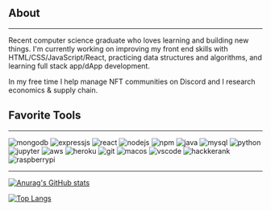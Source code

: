 ## About
---
Recent computer science graduate who loves learning and building new things. I'm currently working on improving my front end skills with HTML/CSS/JavaScript/React, practicing data structures and algorithms, and learning full stack app/dApp development. 

In my free time I help manage NFT communities on Discord and I research economics & supply chain. 

## Favorite Tools
---
![mongodb](https://img.shields.io/badge/MongoDB-4EA94B?style=for-the-badge&logo=mongodb&logoColor=white) ![expressjs](https://img.shields.io/badge/Express.js-000000?style=for-the-badge&logo=express&logoColor=white) ![react](https://img.shields.io/badge/React-20232A?style=for-the-badge&logo=react&logoColor=61DAFB) ![nodejs](https://img.shields.io/badge/Node.js-339933?style=for-the-badge&logo=nodedotjs&logoColor=white)  ![npm](https://img.shields.io/badge/npm-CB3837?style=for-the-badge&logo=npm&logoColor=white) ![java](https://img.shields.io/badge/Java-ED8B00?style=for-the-badge&logo=java&logoColor=white) ![mysql](https://img.shields.io/badge/MySQL-00000F?style=for-the-badge&logo=mysql&logoColor=white) ![python](	https://img.shields.io/badge/Python-3776AB?style=for-the-badge&logo=python&logoColor=white) ![jupyter](	https://img.shields.io/badge/Jupyter-F37626.svg?&style=for-the-badge&logo=Jupyter&logoColor=white) ![aws](https://img.shields.io/badge/Amazon_AWS-232F3E?style=for-the-badge&logo=amazon-aws&logoColor=white) ![heroku](https://img.shields.io/badge/Heroku-430098?style=for-the-badge&logo=heroku&logoColor=white) ![git](https://img.shields.io/badge/Git-F05032?style=for-the-badge&logo=git&logoColor=white) ![macos](https://img.shields.io/badge/mac%20os-000000?style=for-the-badge&logo=apple&logoColor=white) ![vscode](https://img.shields.io/badge/Visual_Studio_Code-0078D4?style=for-the-badge&logo=visual%20studio%20code&logoColor=white) ![hackkerank](https://img.shields.io/badge/-Hackerrank-2EC866?style=for-the-badge&logo=HackerRank&logoColor=white) ![raspberrypi](https://img.shields.io/badge/Raspberry%20Pi-A22846?style=for-the-badge&logo=Raspberry%20Pi&logoColor=white)


---
[![Anurag's GitHub stats](https://github-readme-stats.vercel.app/api?username=cybergirldinah&count_private=true&show_icons=true&theme=tokyonight)](https://github.com/anuraghazra/github-readme-stats)

[![Top Langs](https://github-readme-stats.vercel.app/api/top-langs/?username=cybergirldinah&layout=compact&theme=tokyonight)](https://github.com/anuraghazra/github-readme-stats)
